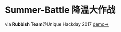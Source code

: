 # Summer-Battle 降温大作战
via **Rubbish Team**@Unique Hackday 2017
[demo->](https://leridy.github.io/Summer-Battle/login.html)
